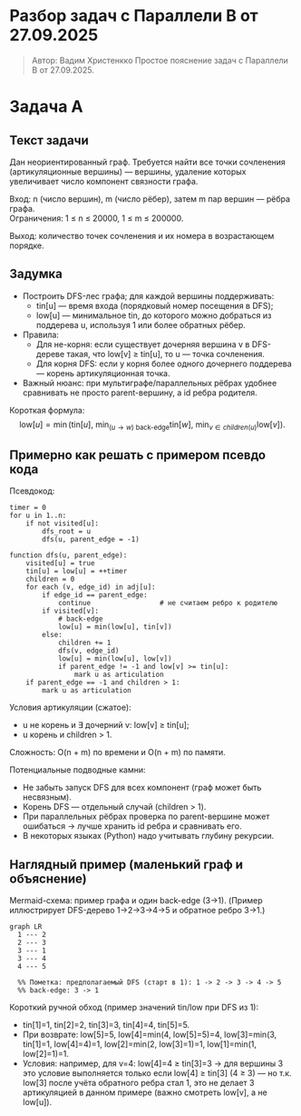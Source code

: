 # Разбор задач с Параллели B от 27.09.2025

> Автор: Вадим Христенкко
> Простое пояснение задач с Параллели B от 27.09.2025.

# Задача А
## Текст задачи
Дан неориентированный граф. Требуется найти все точки сочленения (артикуляционные вершины) — вершины, удаление которых увеличивает число компонент связности графа.

Вход: n (число вершин), m (число рёбер), затем m пар вершин — рёбра графа.  
Ограничения: 1 ≤ n ≤ 20000, 1 ≤ m ≤ 200000.

Выход: количество точек сочленения и их номера в возрастающем порядке.

## Задумка
- Построить DFS-лес графа; для каждой вершины поддерживать:
  - tin[u] — время входа (порядковый номер посещения в DFS);
  - low[u] — минимальное tin, до которого можно добраться из поддерева u, используя 1 или более обратных рёбер.
- Правила:
  - Для не-корня: если существует дочерняя вершина v в DFS-дереве такая, что low[v] ≥ tin[u], то u — точка сочленения.
  - Для корня DFS: если у корня более одного дочернего поддерева — корень артикуляционная точка.
- Важный нюанс: при мультиграфе/параллельных рёбрах удобнее сравнивать не просто parent-вершину, а id ребра родителя.

Короткая формула:
$$
\mathrm{low}[u]=\min\Big(\mathrm{tin}[u],\ \min_{(u\to w)\ \text{back-edge}}\mathrm{tin}[w],\ \min_{v\in children(u)}\mathrm{low}[v]\Big).
$$

## Примерно как решать с примером псевдо кода

Псевдокод:
```
timer = 0
for u in 1..n:
    if not visited[u]:
        dfs_root = u
        dfs(u, parent_edge = -1)

function dfs(u, parent_edge):
    visited[u] = true
    tin[u] = low[u] = ++timer
    children = 0
    for each (v, edge_id) in adj[u]:
        if edge_id == parent_edge:
            continue                 # не считаем ребро к родителю
        if visited[v]:
            # back-edge
            low[u] = min(low[u], tin[v])
        else:
            children += 1
            dfs(v, edge_id)
            low[u] = min(low[u], low[v])
            if parent_edge != -1 and low[v] >= tin[u]:
                mark u as articulation
    if parent_edge == -1 and children > 1:
        mark u as articulation
```

Условия артикуляции (сжатое):
- u не корень и ∃ дочерний v: low[v] ≥ tin[u];
- u корень и children > 1.

Сложность: O(n + m) по времени и O(n + m) по памяти.

Потенциальные подводные камни:
- Не забыть запуск DFS для всех компонент (граф может быть несвязным).
- Корень DFS — отдельный случай (children > 1).
- При параллельных рёбрах проверка по parent-вершине может ошибаться → лучше хранить id ребра и сравнивать его.
- В некоторых языках (Python) надо учитывать глубину рекурсии.

## Наглядный пример (маленький граф и объяснение)

Mermaid-схема: пример графа и один back-edge (3→1). (Пример иллюстрирует DFS-дерево 1→2→3→4→5 и обратное ребро 3→1.)
```mermaid
graph LR
  1 --- 2
  2 --- 3
  3 --- 1
  3 --- 4
  4 --- 5

  %% Пометка: предполагаемый DFS (старт в 1): 1 -> 2 -> 3 -> 4 -> 5
  %% back-edge: 3 -> 1
```

Короткий ручной обход (пример значений tin/low при DFS из 1):
- tin[1]=1, tin[2]=2, tin[3]=3, tin[4]=4, tin[5]=5.
- При возврате: low[5]=5, low[4]=min(4, low[5]=5)=4, low[3]=min(3, tin[1]=1, low[4]=4)=1, low[2]=min(2, low[3]=1)=1, low[1]=min(1, low[2]=1)=1.
- Условия: например, для v=4: low[4]=4 ≥ tin[3]=3 → для вершины 3 это условие выполняется только если low[4] ≥ tin[3] (4 ≥ 3) — но т.к. low[3] после учёта обратного ребра стал 1, это не делает 3 артикуляцией в данном примере (важно смотреть low[v], а не low[u]).
